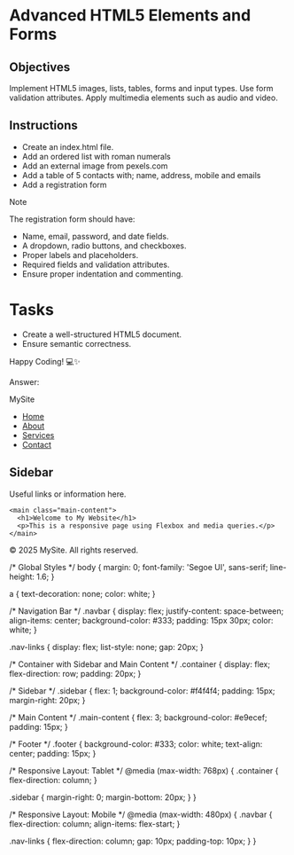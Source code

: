 # Advanced HTML5 Elements and Forms

## Objectives
Implement HTML5 images, lists, tables, forms and input types.
Use form validation attributes.
Apply multimedia elements such as audio and video.

## Instructions

- Create an index.html file.
- Add an ordered list with roman numerals
- Add an external image from pexels.com
- Add a table of 5 contacts with; name, address, mobile and emails
- Add a registration form

>[!NOTE]
>  The registration form should have:
>- Name, email, password, and date fields.
>- A dropdown, radio buttons, and checkboxes.
>- Proper labels and placeholders.
>- Required fields and validation attributes.
>- Ensure proper indentation and commenting.
 
# Tasks
- Create a well-structured HTML5 document.
- Ensure semantic correctness.

Happy Coding! 💻✨

Answer:

<!DOCTYPE html>
<html lang="en">
<head>
  <meta charset="UTF-8" />
  <meta name="viewport" content="width=device-width, initial-scale=1.0"/>
  <title>Responsive Flexbox Layout</title>
  <link rel="stylesheet" href="style.css" />
</head>
<body>

  <!-- Navigation Bar -->
  <nav class="navbar">
    <div class="logo">MySite</div>
    <ul class="nav-links">
      <li><a href="#">Home</a></li>
      <li><a href="#">About</a></li>
      <li><a href="#">Services</a></li>
      <li><a href="#">Contact</a></li>
    </ul>
  </nav>

  <!-- Main Content -->
  <div class="container">
    <aside class="sidebar">
      <h2>Sidebar</h2>
      <p>Useful links or information here.</p>
    </aside>

    <main class="main-content">
      <h1>Welcome to My Website</h1>
      <p>This is a responsive page using Flexbox and media queries.</p>
    </main>
  </div>

  <!-- Footer -->
  <footer class="footer">
    <p>&copy; 2025 MySite. All rights reserved.</p>
  </footer>

</body>
</html>

/* Global Styles */
body {
  margin: 0;
  font-family: 'Segoe UI', sans-serif;
  line-height: 1.6;
}

a {
  text-decoration: none;
  color: white;
}

/* Navigation Bar */
.navbar {
  display: flex;
  justify-content: space-between;
  align-items: center;
  background-color: #333;
  padding: 15px 30px;
  color: white;
}

.nav-links {
  display: flex;
  list-style: none;
  gap: 20px;
}

/* Container with Sidebar and Main Content */
.container {
  display: flex;
  flex-direction: row;
  padding: 20px;
}

/* Sidebar */
.sidebar {
  flex: 1;
  background-color: #f4f4f4;
  padding: 15px;
  margin-right: 20px;
}

/* Main Content */
.main-content {
  flex: 3;
  background-color: #e9ecef;
  padding: 15px;
}

/* Footer */
.footer {
  background-color: #333;
  color: white;
  text-align: center;
  padding: 15px;
}

/* Responsive Layout: Tablet */
@media (max-width: 768px) {
  .container {
    flex-direction: column;
  }

  .sidebar {
    margin-right: 0;
    margin-bottom: 20px;
  }
}

/* Responsive Layout: Mobile */
@media (max-width: 480px) {
  .navbar {
    flex-direction: column;
    align-items: flex-start;
  }

  .nav-links {
    flex-direction: column;
    gap: 10px;
    padding-top: 10px;
  }
}

